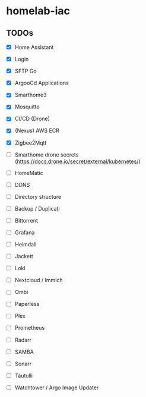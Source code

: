 # homelab-iac


## TODOs
- [x] Home Assistant
- [x] Login
- [x] SFTP Go
- [x] ArgooCd Applications
- [x] Smarthome3
- [x] Mosquitto
- [x] CI/CD (Drone)
- [x] (Nexus) AWS ECR
- [x] Zigbee2Mqtt

- [ ] Smarthome drone secrets (https://docs.drone.io/secret/external/kubernetes/)
- [ ] HomeMatic
- [ ] DDNS
- [ ] Directory structure
- [ ] Backup / Duplicati
- [ ] Bittorrent
- [ ] Grafana
- [ ] Heimdall
- [ ] Jackett
- [ ] Loki
- [ ] Nextcloud / Immich
- [ ] Ombi
- [ ] Paperless
- [ ] Plex
- [ ] Prometheus
- [ ] Radarr
- [ ] SAMBA
- [ ] Sonarr
- [ ] Tautulli
- [ ] Watchtower / Argo Image Updater
